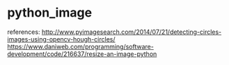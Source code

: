 # python_image

references:
http://www.pyimagesearch.com/2014/07/21/detecting-circles-images-using-opencv-hough-circles/
https://www.daniweb.com/programming/software-development/code/216637/resize-an-image-python
